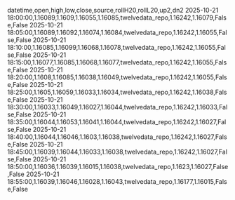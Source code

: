 datetime,open,high,low,close,source,rollH20,rollL20,up2,dn2
2025-10-21 18:00:00,1.16089,1.1609,1.16055,1.16085,twelvedata_repo,1.16242,1.16079,False,False
2025-10-21 18:05:00,1.16089,1.16092,1.16074,1.16084,twelvedata_repo,1.16242,1.16055,False,False
2025-10-21 18:10:00,1.16085,1.16099,1.16068,1.16078,twelvedata_repo,1.16242,1.16055,False,False
2025-10-21 18:15:00,1.16077,1.16085,1.16068,1.16077,twelvedata_repo,1.16242,1.16055,False,False
2025-10-21 18:20:00,1.1608,1.16085,1.16038,1.16049,twelvedata_repo,1.16242,1.16055,False,False
2025-10-21 18:25:00,1.1605,1.16059,1.16033,1.16034,twelvedata_repo,1.16242,1.16038,False,False
2025-10-21 18:30:00,1.16033,1.16049,1.16027,1.16044,twelvedata_repo,1.16242,1.16033,False,False
2025-10-21 18:35:00,1.16044,1.16053,1.16041,1.16044,twelvedata_repo,1.16242,1.16027,False,False
2025-10-21 18:40:00,1.16044,1.16046,1.1603,1.16038,twelvedata_repo,1.16242,1.16027,False,False
2025-10-21 18:45:00,1.16039,1.16044,1.16033,1.16038,twelvedata_repo,1.16242,1.16027,False,False
2025-10-21 18:50:00,1.16036,1.16039,1.16015,1.16038,twelvedata_repo,1.1623,1.16027,False,False
2025-10-21 18:55:00,1.16039,1.16046,1.16028,1.16043,twelvedata_repo,1.16177,1.16015,False,False
